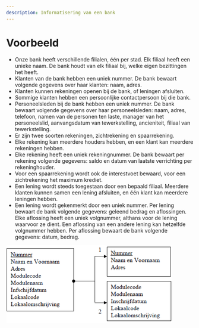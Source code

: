 ```yaml
---
description: Informatisering van een bank
---
```


# Voorbeeld

* Onze bank heeft verschillende filialen, één per stad. Elk filiaal heeft een unieke naam. De bank houdt van elk filiaal bij, welke eigen bezittingen het heeft.
* Klanten van de bank hebben een uniek nummer. De bank bewaart volgende gegevens over haar klanten: naam, adres.
* Klanten kunnen rekeningen openen bij de bank, of leningen afsluiten.
* Sommige klanten hebben een persoonlijke contactpersoon bij die bank.
* Personeelsleden bij de bank hebben een uniek nummer. De bank bewaart volgende gegevens over haar personeelsleden: naam, adres, telefoon, namen van de personen ten laste, manager van het personeelslid, aanvangsdatum van tewerkstelling, ancieniteit, filiaal van tewerkstelling.
* Er zijn twee soorten rekeningen, zichtrekening en spaarrekening.
* Elke rekening kan meerdere houders hebben, en een klant kan meerdere rekeningen hebben.
* Elke rekening heeft een uniek rekeningnummer. De bank bewaart per rekening volgende gegevens: saldo en datum van laatste verrichting per rekeninghouder.
* Voor een spaarrekening wordt ook de interestvoet bewaard, voor een zichtrekening het maximum krediet.
* Een lening wordt steeds toegestaan door een bepaald filiaal. Meerdere klanten kunnen samen een lening afsluiten, en één klant kan meerdere leningen hebben.
* Een lening wordt gekenmerkt door een uniek nummer. Per lening bewaart de bank volgende gegevens: geleend bedrag en aflossingen. Elke aflossing heeft een uniek volgnummer, althans voor de lening waarvoor ze dient. Een aflossing van een andere lening kan hetzelfde volgnummer hebben. Per aflossing bewaart de bank volgende gegevens: datum, bedrag.

![](../../.gitbook/assets/image%20%2847%29.png)

